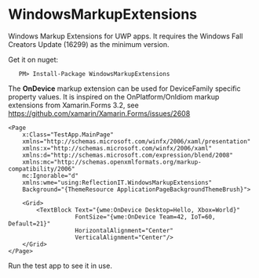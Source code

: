 # WindowsMarkupExtensions
Windows Markup Extensions for UWP apps. It requires the Windows Fall Creators Update (16299) as the minimum version. 

Get it on nuget:
```
   PM> Install-Package WindowsMarkupExtensions 
```

The **OnDevice** markup extension can be used for DeviceFamily specific property values. 
It is inspired on the OnPlatform/OnIdiom markup extensions from Xamarin.Forms 3.2, 
see https://github.com/xamarin/Xamarin.Forms/issues/2608

```
<Page
    x:Class="TestApp.MainPage"
    xmlns="http://schemas.microsoft.com/winfx/2006/xaml/presentation"
    xmlns:x="http://schemas.microsoft.com/winfx/2006/xaml"
    xmlns:d="http://schemas.microsoft.com/expression/blend/2008"
    xmlns:mc="http://schemas.openxmlformats.org/markup-compatibility/2006"
    mc:Ignorable="d"
    xmlns:wme="using:ReflectionIT.WindowsMarkupExtensions"
    Background="{ThemeResource ApplicationPageBackgroundThemeBrush}">

    <Grid>
        <TextBlock Text="{wme:OnDevice Desktop=Hello, Xbox=World}"
                   FontSize="{wme:OnDevice Team=42, IoT=60, Default=21}" 
                   HorizontalAlignment="Center" 
                   VerticalAlignment="Center"/>
    </Grid>
</Page>
```

Run the test app to see it in use.

